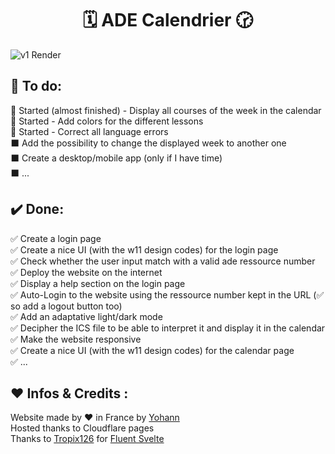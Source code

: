 <h1 align="center">🗓️ ADE Calendrier 🕝<br></h1> 
<!--Add a screenshot-->


![v1 Render](https://ade.pages.dev/Ressources/img/Calendar_Preview.jpeg)



## 📜 To do:
🏁 Started (almost finished) - Display all courses of the week in the calendar<br />
🏁 Started - Add colors for the different lessons<br />
🏁 Started -  Correct all language errors<br />
⬛ Add the possibility to change the displayed week to another one<br />
⬛ Create a desktop/mobile app (only if I have time)<br />
⬛ ...
<br />

## ✔️ Done:
✅ Create a login page<br />
✅ Create a nice UI (with the w11 design codes) for the login page<br />
✅ Check whether the user input match with a valid ade ressource number<br />
✅ Deploy the website on the internet<br />
✅ Display a help section on the login page<br />
✅ Auto-Login to the website using the ressource number kept in the URL (✅ so add a logout button too)<br />
✅ Add an adaptative light/dark mode<br />
✅ Decipher the ICS file to be able to interpret it and display it in the calendar<br />
✅ Make the website responsive<br />
✅ Create a nice UI (with the w11 design codes) for the calendar page<br />
✅ ...
<br />

## ❤️ Infos & Credits :
Website made by ❤️ in France by [Yohann](https://github.com/yohann69)<br/>
Hosted thanks to Cloudflare pages<br/>
Thanks to [Tropix126](https://github.com/Tropix126/fluent-svelte) for [Fluent Svelte](https://fluent-svelte.vercel.app/)
